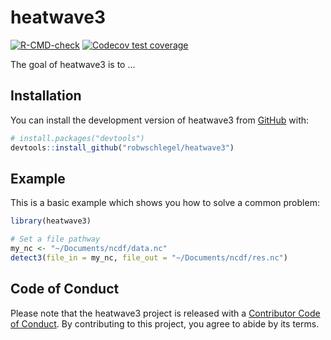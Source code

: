 
# heatwave3

<!-- badges: start -->
[![R-CMD-check](https://github.com/robwschlegel/heatwave3/actions/workflows/R-CMD-check.yaml/badge.svg)](https://github.com/robwschlegel/heatwave3/actions/workflows/R-CMD-check.yaml)
[![Codecov test coverage](https://codecov.io/gh/robwschlegel/heatwave3/branch/main/graph/badge.svg)](https://app.codecov.io/gh/robwschlegel/heatwave3?branch=main)
<!-- badges: end -->

The goal of heatwave3 is to ...

## Installation

You can install the development version of heatwave3 from [GitHub](https://github.com/) with:

``` r
# install.packages("devtools")
devtools::install_github("robwschlegel/heatwave3")
```

## Example

This is a basic example which shows you how to solve a common problem:

``` r
library(heatwave3)

# Set a file pathway
my_nc <- "~/Documents/ncdf/data.nc"
detect3(file_in = my_nc, file_out = "~/Documents/ncdf/res.nc")
```

## Code of Conduct

Please note that the heatwave3 project is released with a [Contributor Code of Conduct](https://contributor-covenant.org/version/2/1/CODE_OF_CONDUCT.html). By contributing to this project, you agree to abide by its terms.

